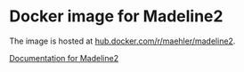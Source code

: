 # Docker image for Madeline2

The image is hosted at [hub.docker.com/r/maehler/madeline2](https://hub.docker.com/r/maehler/madeline2).

[Documentation for Madeline2](https://madeline.med.umich.edu/madeline/documentation.php)

